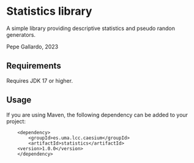 # Statistics library

A simple library providing descriptive statistics and pseudo randon generators.

Pepe Gallardo, 2023

## Requirements

Requires JDK 17 or higher. 

## Usage 

If you are using Maven, the following dependency can be added to your project:

~~~
    <dependency>
    	<groupId>es.uma.lcc.caesium</groupId>
    	<artifactId>statistics</artifactId>
  	<version>1.0.0</version>
    </dependency>
~~~

